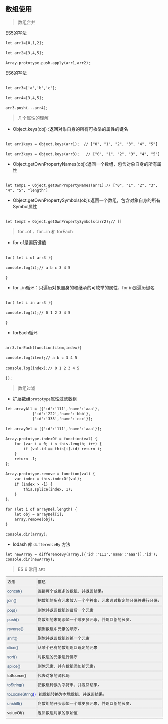 ## 数组使用
> 数组合并

ES5的写法

```
let arr1=[0,1,2];

let arr2=[3,4,5];

Array.prototype.push.apply(arr1,arr2);
```


ES6的写法

```

let arr3=['a','b','c'];

let arr4=[3,4,5];

arr3.push(...arr4);
```

> 几个属性的理解

- Object.keys(obj) :返回对象自身的所有可枚举的属性的键名

```

let arr1keys = Object.keys(arr1);  // ["0", "1", "2", "3", "4", "5"] 

let arr3keys = Object.keys(arr3);   // ["0", "1", "2", "3", "4", "5"]
```

- Object.getOwnPropertyNames(obj):返回一个数组，包含对象自身的所有属性

```

let temp1 = Object.getOwnPropertyNames(arr1);// ["0", "1", "2", "3", "4", "5", "length"]
```

- Object.getOwnPropertySymbols(obj):返回一个数组，包含对象自身的所有Symbol属性

```

let temp2 = Object.getOwnPropertySymbols(arr2);// []
```


> for...of  、for...in 和 forEach

- for of是遍历键值

```

for( let i of arr3 ){

console.log(i);// a b c 3 4 5

}
```

- for...in循环：只遍历对象自身的和继承的可枚举的属性、for in是遍历键名

```

for( let i in arr3 ){

console.log(i);// 0 1 2 3 4 5

}
```

- forEach循环

```

arr3.forEach(function(item,index){

console.log(item);// a b c 3 4 5

console.log(index);// 0 1 2 3 4 5

});
```
> 数组过滤

- 扩展数组`prototype`属性过滤数组

```
let arrayAll = [{'id':'111','name':'aaa'},
            {'id':'222','name':'bbb'},
            {'id':'333','name':'ccc'}];
            
let arrayDel = [{'id':'111','name':'aaa'}];
            
Array.prototype.indexOf = function(val) {
    for (var i = 0; i < this.length; i++) {
        if (val.id == this[i].id) return i;
    }
    return -1;
};

Array.prototype.remove = function(val) {
    var index = this.indexOf(val);
    if (index > -1) {
        this.splice(index, 1);
    }
};

for (let i of arrayDel.length) {
    let obj = arrayDel[i];
    array.remove(obj);
}

console.dir(array);

```
- lodash 库 `differenceBy` 方法


```
let newArray = differenceBy(array,[{'id':'111','name':'aaa'}],'id');
console.dir(newArray);
```

> ES 6 常用 `API`

![ES 6 常用方法](https://github.com/Boom618/ExceptionReadme/blob/master/image/9B89CB56DB8EDB991A2A17D1243D140B.png)